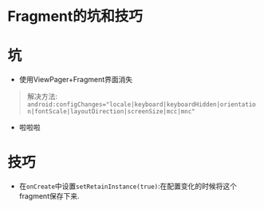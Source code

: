 Fragment的坑和技巧
=
# 坑
* 使用ViewPager+Fragment界面消失
> 解决方法:
`android:configChanges="locale|keyboard|keyboardHidden|orientation|fontScale|layoutDirection|screenSize|mcc|mnc"` 

* 啦啦啦 


# 技巧
* 在`onCreate`中设置`setRetainInstance(true)`:在配置变化的时候将这个fragment保存下来.